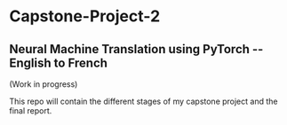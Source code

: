 # Capstone-Project-2

## Neural Machine Translation using PyTorch -- English to French

(Work in progress)

This repo will contain the different stages of my capstone project and the final report.
